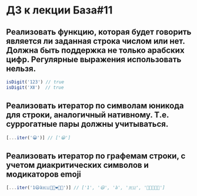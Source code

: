 # ДЗ к лекции База#11

## Реализовать функцию, которая будет говорить является ли заданная строка числом или нет. Должна быть поддержка не только арабских цифр. Регулярные выражения использовать нельзя.

   ```js
   isDigit('123') // true
   isDigit('Ⅻ')  // true
   ```

## Реализовать итератор по символам юникода для строки, аналогичный нативному. Т.е. суррогатные пары должны учитываться.

   ```js
   [...iter('😀')] // ['😀']
   ```

## Реализовать итератор по графемам строки, с учетом диакритических символов и модикаторов emoji

   ```js
   [...iter('1😃à🇷🇺👩🏽‍❤️‍💋‍👨')] // ['1', '😃', 'à', '🇷🇺', '👩🏽‍❤️‍💋‍👨']
   ```
